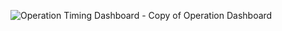 ![Operation Timing Dashboard - Copy of Operation Dashboard](https://github.com/DigitalShoestringSolutions/OperationTiming/assets/9016781/6882bf6f-3006-4a30-8d4b-0b3e65351e56)
